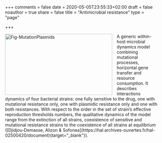 +++
comments = false
date = 2020-05-05T23:55:33+02:00
draft = false
noauthor = true
share = false
title = "Antimicrobial resistance"
type = "page"

+++


<html>
<head>
<style>
img {
  float: left;
}
</style>
</head>
<body>

<p><img src="/uploads/Fig-MutationPlasmids.jpg" alt="Fig-MutationPlasmids" style="width:350px;height:200px;margin-right:15px;">
A generic within-host microbial dynamics model combining  mutational processes, horizontal gene transfer and resource consumption. It describes interactions dynamics of four bacterial strains: one fully sensitive to the drug, one with mutational resistance only, one with plasmidic resistance only and one with both resistances. With respect to the order in the set of  strain’s effective reproduction thresholds numbers, the qualitative dynamics of the model range from the extinction of all strains, coexistence of sensitive and mutational resistance strains to the coexistence of all strains at equilibrium ([Djidjou-Demasse, Alizon & Sofonea](https://hal.archives-ouvertes.fr/hal-02500420/document){target="_blank"}).</p>
</body>
</html>





